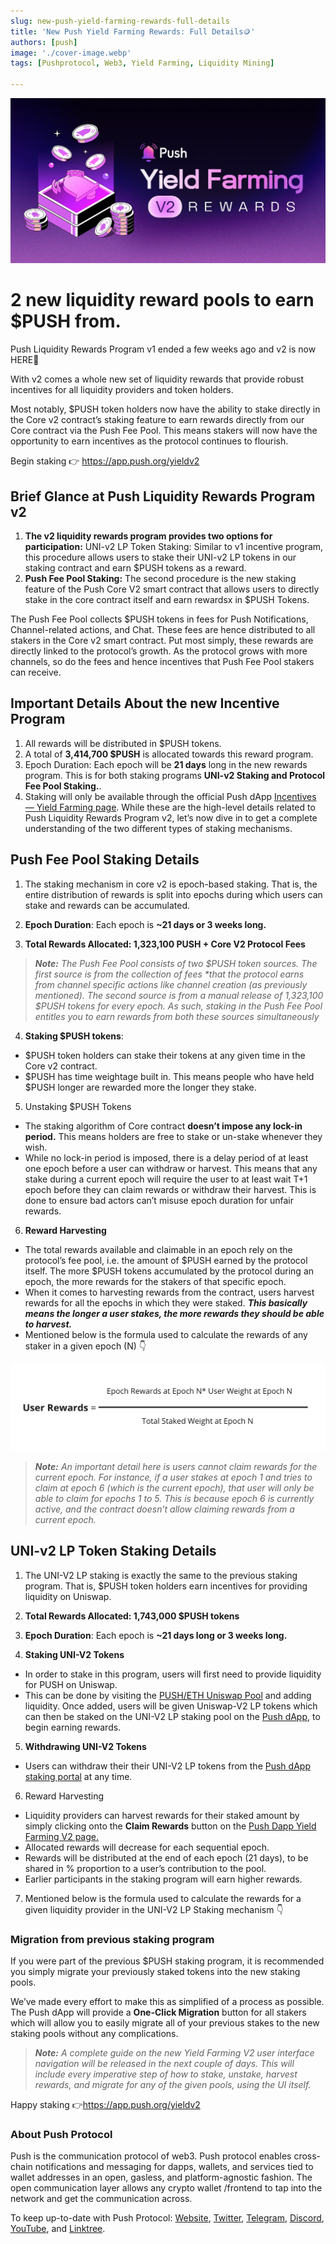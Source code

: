```yaml
---
slug: new-push-yield-farming-rewards-full-details
title: 'New Push Yield Farming Rewards: Full Details🪙'
authors: [push]
image: './cover-image.webp'
tags: [Pushprotocol, Web3, Yield Farming, Liquidity Mining]

---
```

![Cover image of New Push Yield Farming Rewards: Full Details🪙](./cover-image.webp)

<!--customheaderpoint-->
# 2 new liquidity reward pools to earn $PUSH from.


Push Liquidity Rewards Program v1 ended a few weeks ago and v2 is now HERE🎉


<!--truncate-->

With v2 comes a whole new set of liquidity rewards that provide robust incentives for all liquidity providers and token holders.

Most notably, $PUSH token holders now have the ability to stake directly in the Core v2 contract’s staking feature to earn rewards directly from our Core contract via the Push Fee Pool. This means stakers will now have the opportunity to earn incentives as the protocol continues to flourish.

Begin staking 👉 https://app.push.org/yieldv2

## Brief Glance at Push Liquidity Rewards Program v2
1. <b>The v2 liquidity rewards program provides two options for participation:</b> UNI-v2 LP Token Staking: Similar to v1 incentive program, this procedure allows users to stake their UNI-v2 LP tokens in our staking contract and earn $PUSH tokens as a reward.
2. <b>Push Fee Pool Staking:</b> The second procedure is the new staking feature of the Push Core V2 smart contract that allows users to directly stake in the core contract itself and earn rewardsx in $PUSH Tokens.

The Push Fee Pool collects $PUSH tokens in fees for Push Notifications, Channel-related actions, and Chat. These fees are hence distributed to all stakers in the Core v2 smart contract. Put most simply, these rewards are directly linked to the protocol’s growth. As the protocol grows with more channels, so do the fees and hence incentives that Push Fee Pool stakers can receive.

## Important Details About the new Incentive Program
1. All rewards will be distributed in $PUSH tokens.
2. A total of <b>3,414,700 $PUSH</b> is allocated towards this reward program.
3. Epoch Duration: Each epoch will be <b>21 days</b> long in the new rewards program. This is for both staking programs <b>UNI-v2 Staking and Protocol Fee Pool Staking.</b>.
4. Staking will only be available through the official Push dApp [Incentives — Yield Farming page](https://app.push.org/yieldv2).
While these are the high-level details related to Push Liquidity Rewards Program v2, let’s now dive in to get a complete understanding of the two different types of staking mechanisms.

## Push Fee Pool Staking Details
1. The staking mechanism in core v2 is epoch-based staking. That is, the entire distribution of rewards is split into epochs during which users can stake and rewards can be accumulated.

2. <b>Epoch Duration</b>: Each epoch is <b>~21 days or 3 weeks long.</b>

3. <b>Total Rewards Allocated: 1,323,100 PUSH + Core V2 Protocol Fees</b>

<blockquote>
    <i>
    <b>Note:</b> The Push Fee Pool consists of two $PUSH token sources. The first source is from the collection of fees *that the protocol earns from channel specific actions like channel creation (as previously mentioned). The second source is from a manual release of 1,323,100 $PUSH tokens for every epoch. As such, staking in the Push Fee Pool entitles you to earn rewards from both these sources simultaneously
    </i>
</blockquote>

4. <b>Staking $PUSH tokens</b>:

- $PUSH token holders can stake their tokens at any given time in the Core v2 contract.
- $PUSH has time weightage built in. This means people who have held $PUSH longer are rewarded more the longer they stake.

5. Unstaking $PUSH Tokens

- The staking algorithm of Core contract <b>doesn’t impose any lock-in period.</b> This means holders are free to stake or un-stake whenever they wish.
- While no lock-in period is imposed, there is a delay period of at least one epoch before a user can withdraw or harvest. This means that any stake during a current epoch will require the user to at least wait T+1 epoch before they can claim rewards or withdraw their harvest. This is done to ensure bad actors can’t misuse epoch duration for unfair rewards.

6. <b>Reward Harvesting</b>

- The total rewards available and claimable in an epoch rely on the protocol’s fee pool, i.e. the amount of $PUSH earned by the protocol itself. The more $PUSH tokens accumulated by the protocol during an epoch, the more rewards for the stakers of that specific epoch.
- When it comes to harvesting rewards from the contract, users harvest rewards for all the epochs in which they were staked. <b><i>
This basically means the longer a user stakes, the more rewards they should be able to harvest.
</i></b>
- Mentioned below is the formula used to calculate the rewards of any staker in a given epoch (N) 👇

![User rewards calculation Image](./image-1.webp)

<blockquote>
    <i>
    <b>Note:</b> An important detail here is users cannot claim rewards for the current epoch. For instance, if a user stakes at epoch 1 and tries to claim at epoch 6 (which is the current epoch), that user will only be able to claim for epochs 1 to 5. This is because epoch 6 is currently active, and the contract doesn’t allow claiming rewards from a current epoch.
    </i>
</blockquote>

## UNI-v2 LP Token Staking Details
1. The UNI-V2 LP staking is exactly the same to the previous staking program. That is, $PUSH token holders earn incentives for providing liquidity on Uniswap.

2. <b>Total Rewards Allocated: 1,743,000 $PUSH tokens</b>

3. <b>Epoch Duration</b>: Each epoch is <b>~21 days long or 3 weeks long.</b>

4. <b>Staking UNI-V2 Tokens</b>

- In order to stake in this program, users will first need to provide liquidity for PUSH on Uniswap.
- This can be done by visiting the [PUSH/ETH Uniswap Pool](https://app.uniswap.org/#/swap?inputCurrency=0xf418588522d5dd018b425e472991e52ebbeeeeee) and adding liquidity. Once added, users will be given Uniswap-V2 LP tokens which can then be staked on the UNI-V2 LP staking pool on the [Push dApp](https://app.push.org/yieldv2), to begin earning rewards.
5. <b>Withdrawing UNI-V2 Tokens</b>

- Users can withdraw their their UNI-V2 LP tokens from the [Push dApp staking portal](https://app.push.org/yieldv2) at any time.
6. Reward Harvesting

- Liquidity providers can harvest rewards for their staked amount by simply clicking onto the <b> Claim Rewards</b> button on the [Push Dapp Yield Farming V2 page.](https://app.push.org/yieldv2)
- Allocated rewards will decrease for each sequential epoch.
- Rewards will be distributed at the end of each epoch (21 days), to be shared in % proportion to a user’s contribution to the pool.
- Earlier participants in the staking program will earn higher rewards.
7. Mentioned below is the formula used to calculate the rewards for a given liquidity provider in the UNI-V2 LP Staking mechanism 👇

### Migration from previous staking program
If you were part of the previous $PUSH staking program, it is recommended you simply migrate your previously staked tokens into the new staking pools.

We’ve made every effort to make this as simplified of a process as possible. The Push dApp will provide a <b>One-Click Migration</b> button for all stakers which will allow you to easily migrate all of your previous stakes to the new staking pools without any complications.

<blockquote>
    <i>
    <b>Note:</b> A complete guide on the new Yield Farming V2 user interface navigation will be released in the next couple of days. This will include every imperative step of how to stake, unstake, harvest rewards, and migrate for any of the given pools, using the UI itself.
    </i>
</blockquote>

Happy staking 👉https://app.push.org/yieldv2


### About Push Protocol

Push is the communication protocol of web3. Push protocol enables cross-chain notifications and messaging for dapps, wallets, and services tied to wallet addresses in an open, gasless, and platform-agnostic fashion. The open communication layer allows any crypto wallet /frontend to tap into the network and get the communication across.

To keep up-to-date with Push Protocol: [Website](https://push.org/), [Twitter](https://twitter.com/pushprotocol), [Telegram](https://t.me/epnsproject), [Discord](https://discord.gg/pushprotocol), [YouTube](https://www.youtube.com/c/EthereumPushNotificationService), and [Linktree](https://linktr.ee/pushprotocol).